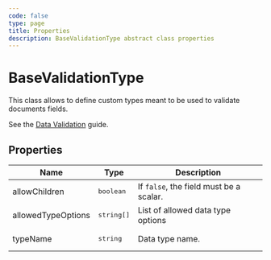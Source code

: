 ```yaml
---
code: false
type: page
title: Properties
description: BaseValidationType abstract class properties
---
```


# BaseValidationType

This class allows to define custom types meant to be used to validate documents fields.

See the [Data Validation](/core/2/guides/advanced/data-validation) guide.

## Properties

| Name              | Type                              | Description |
|-------------------|-----------------------------------|-------------|
| allowChildren | <pre>boolean</pre> | If `false`, the field must be a scalar.  |
| allowedTypeOptions | <pre>string[]</pre> | List of allowed data type options  |
| typeName | <pre>string</pre> | Data type name.  |

